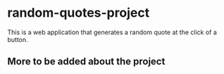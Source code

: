 # random-quotes-project
This is a web application that generates a random quote at the click of a button.

## More to be added about the project
